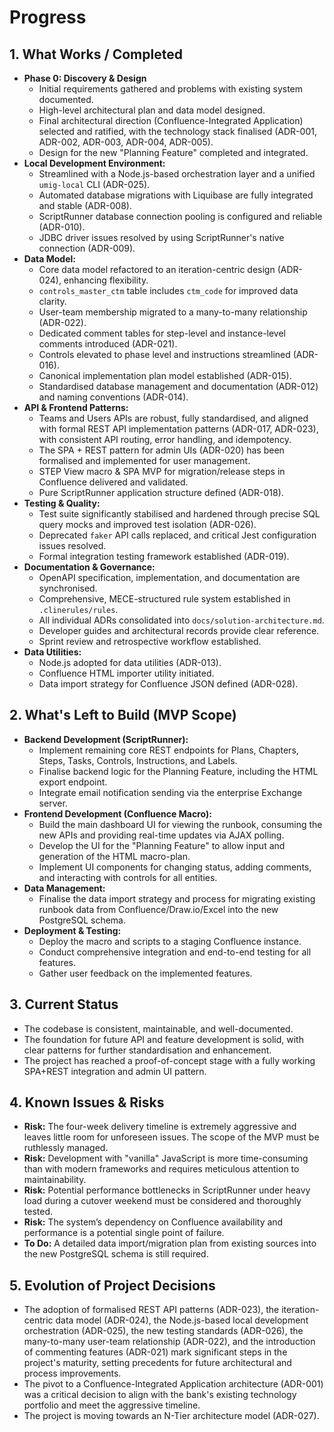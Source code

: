 # Progress

## 1. What Works / Completed

*   **Phase 0: Discovery & Design**
    *   Initial requirements gathered and problems with existing system documented.
    *   High-level architectural plan and data model designed.
    *   Final architectural direction (Confluence-Integrated Application) selected and ratified, with the technology stack finalised (ADR-001, ADR-002, ADR-003, ADR-004, ADR-005).
    *   Design for the new "Planning Feature" completed and integrated.
*   **Local Development Environment:**
    *   Streamlined with a Node.js-based orchestration layer and a unified `umig-local` CLI (ADR-025).
    *   Automated database migrations with Liquibase are fully integrated and stable (ADR-008).
    *   ScriptRunner database connection pooling is configured and reliable (ADR-010).
    *   JDBC driver issues resolved by using ScriptRunner's native connection (ADR-009).
*   **Data Model:**
    *   Core data model refactored to an iteration-centric design (ADR-024), enhancing flexibility.
    *   `controls_master_ctm` table includes `ctm_code` for improved data clarity.
    *   User-team membership migrated to a many-to-many relationship (ADR-022).
    *   Dedicated comment tables for step-level and instance-level comments introduced (ADR-021).
    *   Controls elevated to phase level and instructions streamlined (ADR-016).
    *   Canonical implementation plan model established (ADR-015).
    *   Standardised database management and documentation (ADR-012) and naming conventions (ADR-014).
*   **API & Frontend Patterns:**
    *   Teams and Users APIs are robust, fully standardised, and aligned with formal REST API implementation patterns (ADR-017, ADR-023), with consistent API routing, error handling, and idempotency.
    *   The SPA + REST pattern for admin UIs (ADR-020) has been formalised and implemented for user management.
    *   STEP View macro & SPA MVP for migration/release steps in Confluence delivered and validated.
    *   Pure ScriptRunner application structure defined (ADR-018).
*   **Testing & Quality:**
    *   Test suite significantly stabilised and hardened through precise SQL query mocks and improved test isolation (ADR-026).
    *   Deprecated `faker` API calls replaced, and critical Jest configuration issues resolved.
    *   Formal integration testing framework established (ADR-019).
*   **Documentation & Governance:**
    *   OpenAPI specification, implementation, and documentation are synchronised.
    *   Comprehensive, MECE-structured rule system established in `.clinerules/rules`.
    *   All individual ADRs consolidated into `docs/solution-architecture.md`.
    *   Developer guides and architectural records provide clear reference.
    *   Sprint review and retrospective workflow established.
*   **Data Utilities:**
    *   Node.js adopted for data utilities (ADR-013).
    *   Confluence HTML importer utility initiated.
    *   Data import strategy for Confluence JSON defined (ADR-028).

## 2. What's Left to Build (MVP Scope)

*   **Backend Development (ScriptRunner):**
    *   Implement remaining core REST endpoints for Plans, Chapters, Steps, Tasks, Controls, Instructions, and Labels.
    *   Finalise backend logic for the Planning Feature, including the HTML export endpoint.
    *   Integrate email notification sending via the enterprise Exchange server.
*   **Frontend Development (Confluence Macro):**
    *   Build the main dashboard UI for viewing the runbook, consuming the new APIs and providing real-time updates via AJAX polling.
    *   Develop the UI for the "Planning Feature" to allow input and generation of the HTML macro-plan.
    *   Implement UI components for changing status, adding comments, and interacting with controls for all entities.
*   **Data Management:**
    *   Finalise the data import strategy and process for migrating existing runbook data from Confluence/Draw.io/Excel into the new PostgreSQL schema.
*   **Deployment & Testing:**
    *   Deploy the macro and scripts to a staging Confluence instance.
    *   Conduct comprehensive integration and end-to-end testing for all features.
    *   Gather user feedback on the implemented features.

## 3. Current Status

- The codebase is consistent, maintainable, and well-documented.
- The foundation for future API and feature development is solid, with clear patterns for further standardisation and enhancement.
- The project has reached a proof-of-concept stage with a fully working SPA+REST integration and admin UI pattern.

## 4. Known Issues & Risks

*   **Risk:** The four-week delivery timeline is extremely aggressive and leaves little room for unforeseen issues. The scope of the MVP must be ruthlessly managed.
*   **Risk:** Development with "vanilla" JavaScript is more time-consuming than with modern frameworks and requires meticulous attention to maintainability.
*   **Risk:** Potential performance bottlenecks in ScriptRunner under heavy load during a cutover weekend must be considered and thoroughly tested.
*   **Risk:** The system’s dependency on Confluence availability and performance is a potential single point of failure.
*   **To Do:** A detailed data import/migration plan from existing sources into the new PostgreSQL schema is still required.

## 5. Evolution of Project Decisions

- The adoption of formalised REST API patterns (ADR-023), the iteration-centric data model (ADR-024), the Node.js-based local development orchestration (ADR-025), the new testing standards (ADR-026), the many-to-many user-team relationship (ADR-022), and the introduction of commenting features (ADR-021) mark significant steps in the project's maturity, setting precedents for future architectural and process improvements.
- The pivot to a Confluence-Integrated Application architecture (ADR-001) was a critical decision to align with the bank's existing technology portfolio and meet the aggressive timeline.
- The project is moving towards an N-Tier architecture model (ADR-027).
